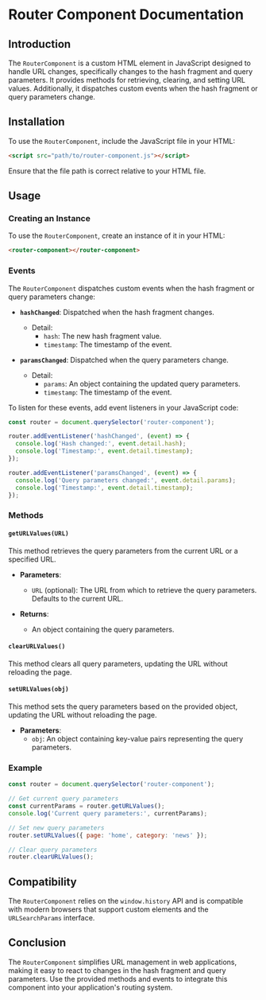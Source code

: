 # Router Component Documentation

## Introduction

The `RouterComponent` is a custom HTML element in JavaScript designed to handle URL changes, specifically changes to the hash fragment and query parameters. It provides methods for retrieving, clearing, and setting URL values. Additionally, it dispatches custom events when the hash fragment or query parameters change.

## Installation

To use the `RouterComponent`, include the JavaScript file in your HTML:

```html
<script src="path/to/router-component.js"></script>
```

Ensure that the file path is correct relative to your HTML file.

## Usage

### Creating an Instance

To use the `RouterComponent`, create an instance of it in your HTML:

```html
<router-component></router-component>
```

### Events

The `RouterComponent` dispatches custom events when the hash fragment or query parameters change:

- **`hashChanged`**: Dispatched when the hash fragment changes.
  - Detail:
    - `hash`: The new hash fragment value.
    - `timestamp`: The timestamp of the event.

- **`paramsChanged`**: Dispatched when the query parameters change.
  - Detail:
    - `params`: An object containing the updated query parameters.
    - `timestamp`: The timestamp of the event.

To listen for these events, add event listeners in your JavaScript code:

```js
const router = document.querySelector('router-component');

router.addEventListener('hashChanged', (event) => {
  console.log('Hash changed:', event.detail.hash);
  console.log('Timestamp:', event.detail.timestamp);
});

router.addEventListener('paramsChanged', (event) => {
  console.log('Query parameters changed:', event.detail.params);
  console.log('Timestamp:', event.detail.timestamp);
});
```

### Methods

#### `getURLValues(URL)`

This method retrieves the query parameters from the current URL or a specified URL.

- **Parameters**:
  - `URL` (optional): The URL from which to retrieve the query parameters. Defaults to the current URL.

- **Returns**:
  - An object containing the query parameters.

#### `clearURLValues()`

This method clears all query parameters, updating the URL without reloading the page.

#### `setURLValues(obj)`

This method sets the query parameters based on the provided object, updating the URL without reloading the page.

- **Parameters**:
  - `obj`: An object containing key-value pairs representing the query parameters.

### Example

```js
const router = document.querySelector('router-component');

// Get current query parameters
const currentParams = router.getURLValues();
console.log('Current query parameters:', currentParams);

// Set new query parameters
router.setURLValues({ page: 'home', category: 'news' });

// Clear query parameters
router.clearURLValues();
```

## Compatibility

The `RouterComponent` relies on the `window.history` API and is compatible with modern browsers that support custom elements and the `URLSearchParams` interface.

## Conclusion

The `RouterComponent` simplifies URL management in web applications, making it easy to react to changes in the hash fragment and query parameters. Use the provided methods and events to integrate this component into your application's routing system.